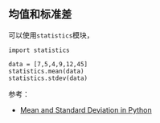 ## 均值和标准差

可以使用`statistics`模块，

```
import statistics 

data = [7,5,4,9,12,45] 
statistics.mean(data)
statistics.stdev(data)
```

参考：

- [Mean and Standard Deviation in Python](https://www.askpython.com/python/examples/mean-and-standard-deviation-python)